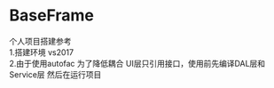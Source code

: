# BaseFrame
个人项目搭建参考</br>
1.搭建环境 vs2017</br>
2.由于使用autofac 为了降低耦合 UI层只引用接口，使用前先编译DAL层和Service层 然后在运行项目
